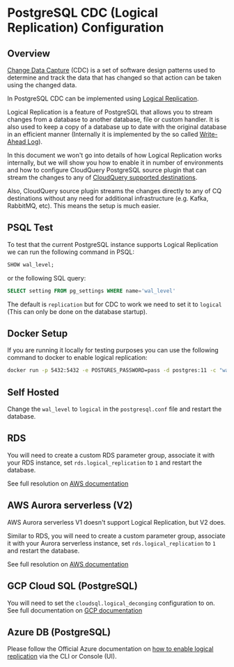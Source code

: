 # PostgreSQL CDC (Logical Replication) Configuration

## Overview

[Change Data Capture](https://en.wikipedia.org/wiki/Change_data_capture) (CDC) is a set of software design patterns used to determine and track the data that has changed so that action can be taken using the changed data.

In PostgreSQL CDC can be implemented using [Logical Replication](https://www.postgresql.org/docs/current/logical-replication.html).

Logical Replication is a feature of PostgreSQL that allows you to stream changes from a database to another database, file or custom handler. It is also used to keep a copy of a database up to date with the original database in an efficient manner (Internally it is implemented by the so called [Write-Ahead Log](https://www.postgresql.org/docs/current/wal-intro.html)).

In this document we won't go into details of how Logical Replication works internally, but we will show you how to enable it in number of environments and how to configure CloudQuery PostgreSQL source plugin that can stream the changes to any of [CloudQuery supported destinations](../../destinations/overview).

Also, CloudQuery source plugin streams the changes directly to any of CQ destinations without any need for additional infrastructure (e.g. Kafka, RabbitMQ, etc). This means the setup is much easier.

## PSQL Test

To test that the current PostgreSQL instance supports Logical Replication we can run the following command in PSQL:

```sql
SHOW wal_level;
```

or the following SQL query:

```sql
SELECT setting FROM pg_settings WHERE name='wal_level'
```

The default is `replication` but for CDC to work we need to set it to `logical` (This can only be done on the database startup).

## Docker Setup

If you are running it locally for testing purposes you can use the following command to docker to enable logical replication:

```bash
docker run -p 5432:5432 -e POSTGRES_PASSWORD=pass -d postgres:11 -c "wal_level=logical"
```

## Self Hosted

Change the `wal_level` to `logical` in the `postgresql.conf` file and restart the database.

## RDS

You will need to create a custom RDS parameter group, associate it with your RDS instance, set `rds.logical_replication` to `1` and restart the database.

See full resolution on [AWS documentation](https://aws.amazon.com/premiumsupport/knowledge-center/rds-postgresql-use-logical-replication/)

## AWS Aurora serverless (V2)

AWS Aurora serverless V1 doesn't support Logical Replication, but V2 does.

Similar to RDS, you will need to create a custom parameter group, associate it with your Aurora serverless instance, set `rds.logical_replication` to `1` and restart the database.

See full resolution on [AWS documentation](https://docs.aws.amazon.com/AmazonRDS/latest/AuroraUserGuide/AuroraPostgreSQL.Replication.Logical.html)


## GCP Cloud SQL (PostgreSQL)

You will need to set the `cloudsql.logical_deconging` configuration to on. See full documentation on [GCP documentation](https://cloud.google.com/sql/docs/postgres/replication/configure-logical-replication#configuring-your-postgresql-instance)

## Azure DB (PostgreSQL)

Please follow the Official Azure documentation on [how to enable logical replication](https://learn.microsoft.com/en-us/azure/postgresql/single-server/concepts-logical) via the CLI or Console (UI).
